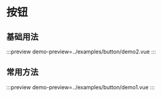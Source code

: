 # 按钮

## 基础用法

:::preview
demo-preview=../examples/button/demo2.vue
:::

## 常用方法

:::preview
demo-preview=../examples/button/demo1.vue
:::
